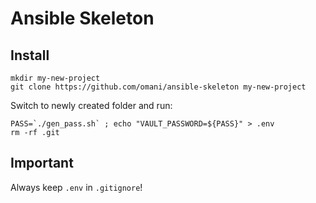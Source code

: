 # Ansible Skeleton

## Install
```
mkdir my-new-project
git clone https://github.com/omani/ansible-skeleton my-new-project
```

Switch to newly created folder and run:
```
PASS=`./gen_pass.sh` ; echo "VAULT_PASSWORD=${PASS}" > .env
rm -rf .git
```

## Important
Always keep `.env` in `.gitignore`!

